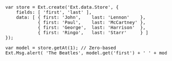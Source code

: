 <pre class="runnable">
var store = Ext.create('Ext.data.Store', {
    fields: [ 'first', 'last' ],
    data: [ { first: 'John',    last: 'Lennon'    },
            { first: 'Paul',    last: 'McCartney' },
            { first: 'George',  last: 'Harrison'  },
            { first: 'Ringo',   last: 'Starr'     } ]
});

var model = store.getAt(1); // Zero-based
Ext.Msg.alert( 'The Beatles', model.get('first') + ' ' + model.get('last') );
</pre>